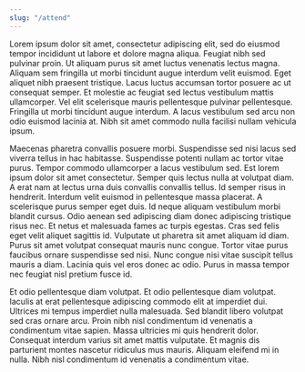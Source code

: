 ```yaml
---
slug: "/attend"
---
```


Lorem ipsum dolor sit amet, consectetur adipiscing elit, sed do
eiusmod tempor incididunt ut labore et dolore magna aliqua. Feugiat
nibh sed pulvinar proin. Ut aliquam purus sit amet luctus venenatis
lectus magna. Aliquam sem fringilla ut morbi tincidunt augue interdum
velit euismod. Eget aliquet nibh praesent tristique. Lacus luctus
accumsan tortor posuere ac ut consequat semper. Et molestie ac feugiat
sed lectus vestibulum mattis ullamcorper. Vel elit scelerisque mauris
pellentesque pulvinar pellentesque. Fringilla ut morbi tincidunt augue
interdum. A lacus vestibulum sed arcu non odio euismod lacinia at.
Nibh sit amet commodo nulla facilisi nullam vehicula ipsum.

Maecenas pharetra convallis posuere morbi. Suspendisse sed nisi lacus
sed viverra tellus in hac habitasse. Suspendisse potenti nullam ac
tortor vitae purus. Tempor commodo ullamcorper a lacus vestibulum sed.
Est lorem ipsum dolor sit amet consectetur. Semper quis lectus nulla
at volutpat diam. A erat nam at lectus urna duis convallis convallis
tellus. Id semper risus in hendrerit. Interdum velit euismod in
pellentesque massa placerat. A scelerisque purus semper eget duis. Id
neque aliquam vestibulum morbi blandit cursus. Odio aenean sed
adipiscing diam donec adipiscing tristique risus nec. Et netus et
malesuada fames ac turpis egestas. Cras sed felis eget velit aliquet
sagittis id. Vulputate ut pharetra sit amet aliquam id diam. Purus sit
amet volutpat consequat mauris nunc congue. Tortor vitae purus
faucibus ornare suspendisse sed nisi. Nunc congue nisi vitae suscipit
tellus mauris a diam. Lacinia quis vel eros donec ac odio. Purus in
massa tempor nec feugiat nisl pretium fusce id.

Et odio pellentesque diam volutpat. Et odio pellentesque diam
volutpat. Iaculis at erat pellentesque adipiscing commodo elit at
imperdiet dui. Ultrices mi tempus imperdiet nulla malesuada. Sed
blandit libero volutpat sed cras ornare arcu. Proin nibh nisl
condimentum id venenatis a condimentum vitae sapien. Massa ultricies
mi quis hendrerit dolor. Consequat interdum varius sit amet mattis
vulputate. Et magnis dis parturient montes nascetur ridiculus mus
mauris. Aliquam eleifend mi in nulla. Nibh nisl condimentum id
venenatis a condimentum vitae.
